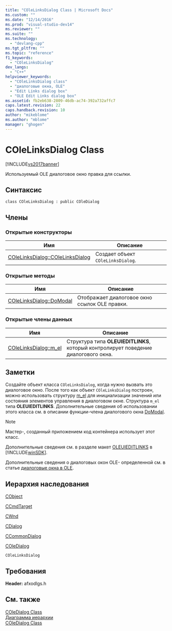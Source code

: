 ```yaml
---
title: "COleLinksDialog Class | Microsoft Docs"
ms.custom: ""
ms.date: "12/14/2016"
ms.prod: "visual-studio-dev14"
ms.reviewer: ""
ms.suite: ""
ms.technology: 
  - "devlang-cpp"
ms.tgt_pltfrm: ""
ms.topic: "reference"
f1_keywords: 
  - "COleLinksDialog"
dev_langs: 
  - "C++"
helpviewer_keywords: 
  - "COleLinksDialog class"
  - "диалоговые окна, OLE"
  - "Edit Links dialog box"
  - "OLE Edit Links dialog box"
ms.assetid: fb2eb638-2809-46db-ac74-392a732affc7
caps.latest.revision: 22
caps.handback.revision: 10
author: "mikeblome"
ms.author: "mblome"
manager: "ghogen"
---
```

# COleLinksDialog Class
[!INCLUDE[vs2017banner](../../assembler/inline/includes/vs2017banner.md)]

Используемый OLE диалоговое окно правка для ссылки.  
  
## Синтаксис  
  
```  
class COleLinksDialog : public COleDialog  
```  
  
## Члены  
  
### Открытые конструкторы  
  
|Имя|Описание|  
|---------|--------------|  
|[COleLinksDialog::COleLinksDialog](../Topic/COleLinksDialog::COleLinksDialog.md)|Создает объект `COleLinksDialog`.|  
  
### Открытые методы  
  
|Имя|Описание|  
|---------|--------------|  
|[COleLinksDialog::DoModal](../Topic/COleLinksDialog::DoModal.md)|Отображает диалоговое окно ссылок OLE правки.|  
  
### Открытые члены данных  
  
|Имя|Описание|  
|---------|--------------|  
|[COleLinksDialog::m\_el](../Topic/COleLinksDialog::m_el.md)|Структура типа **OLEUIEDITLINKS**, который контролирует поведение диалогового окна.|  
  
## Заметки  
 Создайте объект класса `COleLinksDialog`, когда нужно вызвать это диалоговое окно.  После того как объект `COleLinksDialog` построен, можно использовать структуру [m\_el](../Topic/COleLinksDialog::m_el.md) для инициализации значений или состояния элементов управления в диалоговом окне.  Структура `m_el` типа **OLEUIEDITLINKS**.  Дополнительные сведения об использовании этого класса см. в описании функции\-члена диалогового окна [DoModal](../Topic/COleLinksDialog::DoModal.md).  
  
> [!NOTE]
>  Мастер\-, созданный приложением код контейнера использует этот класс.  
  
 Дополнительные сведения см. в разделе макет [OLEUIEDITLINKS](http://msdn.microsoft.com/library/windows/desktop/ms678492) в [!INCLUDE[winSDK](../../atl/includes/winsdk_md.md)].  
  
 Дополнительные сведения о диалоговых окон OLE\- определенной см. в статье [диалоговые окна в OLE](../../mfc/dialog-boxes-in-ole.md).  
  
## Иерархия наследования  
 [CObject](../Topic/CObject%20Class.md)  
  
 [CCmdTarget](../Topic/CCmdTarget%20Class.md)  
  
 [CWnd](../Topic/CWnd%20Class.md)  
  
 [CDialog](../../mfc/reference/cdialog-class.md)  
  
 [CCommonDialog](../Topic/CCommonDialog%20Class.md)  
  
 [COleDialog](../../mfc/reference/coledialog-class.md)  
  
 `COleLinksDialog`  
  
## Требования  
 **Header:**  afxodlgs.h  
  
## См. также  
 [COleDialog Class](../../mfc/reference/coledialog-class.md)   
 [Диаграмма иерархии](../../mfc/hierarchy-chart.md)   
 [COleDialog Class](../../mfc/reference/coledialog-class.md)